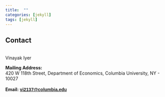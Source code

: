 ```yaml
---
title:  ""
categories: [jekyll]
tags: [jekyll]
---
```

<h2 id="columbia-university"><strong>Contact</strong></h2>
<br>
Vinayak Iyer

<strong>Mailing Address:</strong><br/> 420 W 118th Street, Department of Economics, Columbia University, NY - 10027  
<br/>
<strong>Email:</strong> <a href="mailto:{{ site.author.email }}" title="Email {{ site.author.email }}" target="_blank"><b><font face="Arial" color="#cc0e0e">vi2137@columbia.edu</font></b></a>

